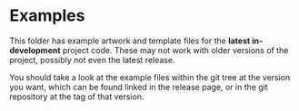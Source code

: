 # Examples

This folder has example artwork and template files for the **latest in-development** project code.
These may not work with older versions of the project, possibly not even the latest release.

You should take a look at the example files within the git tree at the version you want, which can
be found linked in the release page, or in the git repository at the tag of that version.

